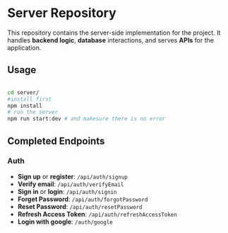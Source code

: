 # Server Repository

This repository contains the server-side implementation for the project. It handles **backend logic**, **database** interactions, and serves **APIs** for the application.

## Usage

```bash

cd server/
#install first
npm install
# run the server
npm run start:dev # and makesure there is no error
```

## Completed Endpoints

### Auth

- **Sign up** or **register**: `/api/auth/signup`
- **Verify email**: `/api/auth/verifyEmail`
- **Sign in** or **login**: `/api/auth/signin`
- **Forget Password**: `/api/auth/forgotPassword`
- **Reset Password**: `/api/auth/resetPassword`
- **Refresh Access Token**: `/api/auth/refreshAccessToken`
- **Login with google**: `/auth/google`
